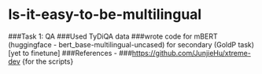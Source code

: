 # Is-it-easy-to-be-multilingual

###Task 1: QA
  ###Used TyDiQA data
  ###wrote code for mBERT (huggingface - bert_base-multilingual-uncased) for secondary (GoldP task) [yet to finetune]
  ###References - 
    ###https://github.com/JunjieHu/xtreme-dev {for the scripts}
    
